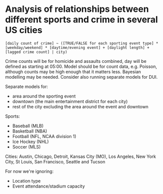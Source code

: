 # Analysis of relationships between different sports and crime in several US cities


`[daily count of crime] ~ ([TRUE/FALSE for each sporting event type] * [weekday/weekend] * [daytime/evening event] + [daylight length] + [lagged crime count] | city)`

Crime counts will be for homicide and assaults combined, day will be defined as starting at 05:00. Model should be for count data, e.g. Poisson, although counts may be high enough that it matters less. Bayesian modelling may be needed. Consider also running separate models for DUI.

Separate models for:

  * area around the sporting event
  * downtown (the main entertainment district for each city)
  * rest of the city excluding the area around the event and downtown

Sports:

  * Baseball (MLB)
  * Basketball (NBA)
  * Football (NFL, NCAA division 1)
  * Ice Hockey (NHL)
  * Soccer (MLS)
  
Cities: Austin, Chicago, Detroit, Kansas City (MO), Los Angeles, New York City, St Louis, San Francisco, Seattle and Tucson

For now we're ignoring:

  * Location type
  * Event attendance/stadium capacity
